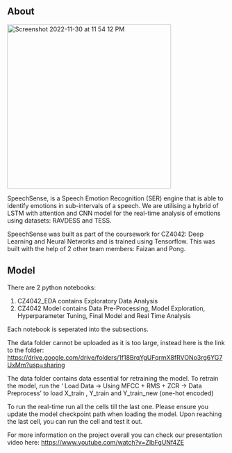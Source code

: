 ## About
<img width="377" alt="Screenshot 2022-11-30 at 11 54 12 PM" src="https://user-images.githubusercontent.com/78993046/204846069-d49c8e7f-65ee-449f-90d8-d49903175217.png">

SpeechSense, is a Speech Emotion Recognition (SER) engine that is able to identify emotions in sub-intervals of a speech. We are utilising a hybrid of LSTM with attention and CNN model for the real-time analysis of emotions using datasets: RAVDESS and TESS. 

SpeechSense was built as part of the coursework for CZ4042: Deep Learning and Neural Networks and is trained using Tensorflow. This was built with the help of 2 other team members: Faizan and Pong.



## Model
There are 2 python notebooks:

1. CZ4042_EDA contains Exploratory Data Analysis
2. CZ4042 Model contains Data Pre-Processing, Model Exploration, Hyperparameter Tuning, Final Model and Real Time Analysis

Each notebook is seperated into the subsections. 

The data folder cannot be uploaded as it is too large, instead here is the link to the folder: https://drive.google.com/drive/folders/1f18BrqYgUFqrmX8fRVONo3rg6YG7UxMm?usp=sharing

The data folder contains data essential for retraining the model. To retrain the model, run the ‘ Load Data -> Using MFCC + RMS + ZCR -> Data Preprocess’ to load X_train , Y_train and Y_train_new (one-hot encoded)

To run the real-time run all the cells till the last one. Please ensure you update the model checkpoint path when loading the model. Upon reaching the last cell, you can run the cell and test it out. 

For more information on the project overall you can check our presentation video here: https://www.youtube.com/watch?v=ZIbFgUNf4ZE
